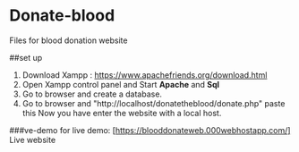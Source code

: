 # Donate-blood
Files for blood donation website

##set up
1. Download Xampp : https://www.apachefriends.org/download.html
2. Open Xampp control panel and Start **Apache** and **Sql**
3. Go to browser and create a database.
4. Go to browser and "http://localhost/donatetheblood/donate.php" paste this 
 Now you have enter the website with a local host.
 
 
 ###ve-demo
 for live demo:
 [https://blooddonateweb.000webhostapp.com/] Live website
